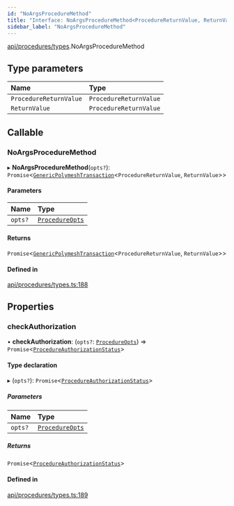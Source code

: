 ```yaml
---
id: "NoArgsProcedureMethod"
title: "Interface: NoArgsProcedureMethod<ProcedureReturnValue, ReturnValue>"
sidebar_label: "NoArgsProcedureMethod"
---
```


[api/procedures/types](../../../../../modules/API/Procedures/Types/Types.md).NoArgsProcedureMethod

## Type parameters

| Name | Type |
| :------ | :------ |
| `ProcedureReturnValue` | `ProcedureReturnValue` |
| `ReturnValue` | `ProcedureReturnValue` |

## Callable

### NoArgsProcedureMethod

▸ **NoArgsProcedureMethod**(`opts?`): `Promise`\<[`GenericPolymeshTransaction`](../../../../../modules/API/Procedures/Types/Types.md#genericpolymeshtransaction)\<`ProcedureReturnValue`, `ReturnValue`\>\>

#### Parameters

| Name | Type |
| :------ | :------ |
| `opts?` | [`ProcedureOpts`](../ProcedureOpts/ProcedureOpts.md) |

#### Returns

`Promise`\<[`GenericPolymeshTransaction`](../../../../../modules/API/Procedures/Types/Types.md#genericpolymeshtransaction)\<`ProcedureReturnValue`, `ReturnValue`\>\>

#### Defined in

[api/procedures/types.ts:188](https://github.com/PolymeshAssociation/polymesh-sdk/blob/c53723bab/src/api/procedures/types.ts#L188)

## Properties

### checkAuthorization

• **checkAuthorization**: (`opts?`: [`ProcedureOpts`](../ProcedureOpts/ProcedureOpts.md)) => `Promise`\<[`ProcedureAuthorizationStatus`](../ProcedureAuthorizationStatus/ProcedureAuthorizationStatus.md)\>

#### Type declaration

▸ (`opts?`): `Promise`\<[`ProcedureAuthorizationStatus`](../ProcedureAuthorizationStatus/ProcedureAuthorizationStatus.md)\>

##### Parameters

| Name | Type |
| :------ | :------ |
| `opts?` | [`ProcedureOpts`](../ProcedureOpts/ProcedureOpts.md) |

##### Returns

`Promise`\<[`ProcedureAuthorizationStatus`](../ProcedureAuthorizationStatus/ProcedureAuthorizationStatus.md)\>

#### Defined in

[api/procedures/types.ts:189](https://github.com/PolymeshAssociation/polymesh-sdk/blob/c53723bab/src/api/procedures/types.ts#L189)
